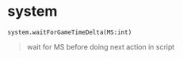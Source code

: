 # system
```
system.waitForGameTimeDelta(MS:int)
```
>wait for MS before doing next action in script
